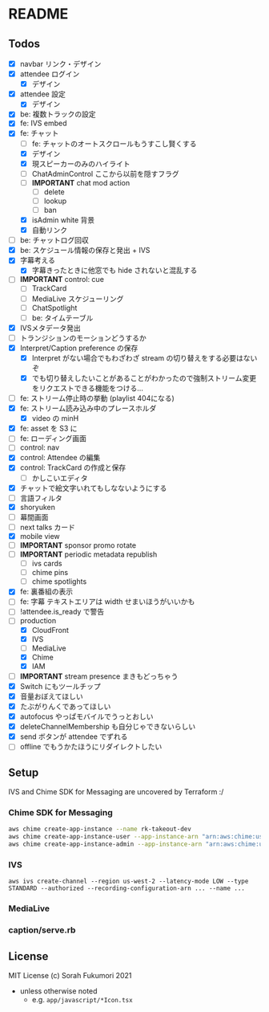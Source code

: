 # README


## Todos

- [x] navbar リンク・デザイン
- [x] attendee ログイン
  - [x] デザイン
- [x] attendee 設定
  - [x] デザイン
- [x] be: 複数トラックの設定
- [x] fe: IVS embed
- [x] fe: チャット
  - [ ] fe: チャットのオートスクロールもうすこし賢くする
  - [x] デザイン
  - [x] 現スピーカーのみのハイライト
  - [ ] ChatAdminControl ここから以前を隠すフラグ
  - [ ] __IMPORTANT__ chat mod action
    - [ ] delete
    - [ ] lookup
    - [ ] ban 
  - [x] isAdmin white 背景
  - [x] 自動リンク
- [ ] be: チャットログ回収
- [x] be: スケジュール情報の保存と発出 + IVS
- [x] 字幕考える
  - [x] 字幕きったときに他窓でも hide されないと混乱する
- [ ] __IMPORTANT__ control: cue
  - [ ] TrackCard
  - [ ] MediaLive スケジューリング
  - [ ] ChatSpotlight
  - [ ] be: タイムテーブル
- [x] IVSメタデータ発出
- [ ] トランジションのモーションどうするか
- [x] Interpret/Caption preference の保存
  - [x] Interpret がない場合でもわざわざ stream の切り替えをする必要はないぞ
  - [x] でも切り替えしたいことがあることがわかったので強制ストリーム変更をリクエストできる機能をつける…
- [ ] fe: ストリーム停止時の挙動 (playlist 404になる)
- [x] fe: ストリーム読み込み中のプレースホルダ
  - [x] video の minH
- [x] fe: asset を S3 に
- [ ] fe: ローディング画面
- [ ] control: nav
- [x] control: Attendee の編集
- [x] control: TrackCard の作成と保存
  - [ ] かしこいエディタ
- [x] チャットで絵文字いれてもしなないようにする
- [ ] 言語フィルタ
- [x] shoryuken
- [ ] 幕間画面
- [ ] next talks カード
- [x] mobile view
- [ ] __IMPORTANT__ sponsor promo rotate
- [ ] __IMPORTANT__ periodic metadata republish 
  - [ ] ivs cards
  - [ ] chime pins
  - [ ] chime spotlights
- [x] fe: 裏番組の表示
- [ ] fe: 字幕 テキストエリアは width せまいほうがいいかも
- [ ] !attendee.is_ready で警告
- [ ] production
  - [x] CloudFront
  - [x] IVS
  - [ ] MediaLive
  - [x] Chime
  - [x] IAM
- [ ] __IMPORTANT__ stream presence まきもどっちゃう
- [x] Switch にもツールチップ
- [x] 音量おぼえてほしい
- [x] たぶがりんくであってほしい
- [x] autofocus やっぱモバイルでうっとおしい
- [x] deleteChannelMembership も自分じゃできないらしい
- [x] send ボタンが attendee でずれる
- [ ] offline でもうかたほうにリダイレクトしたい

## Setup

IVS and Chime SDK for Messaging are uncovered by Terraform :/

### Chime SDK for Messaging

```sh
aws chime create-app-instance --name rk-takeout-dev
aws chime create-app-instance-user --app-instance-arn "arn:aws:chime:us-east-1:005216166247:app-instance/0e09042d-8e87-4b2f-a25b-d71a0e604443" --app-instance-user-id app --name app
aws chime create-app-instance-admin --app-instance-arn "arn:aws:chime:us-east-1:005216166247:app-instance/0e09042d-8e87-4b2f-a25b-d71a0e604443" --app-instance-admin-arn arn:aws:chime:us-east-1:005216166247:app-instance/0e09042d-8e87-4b2f-a25b-d71a0e604443/user/app
```

### IVS

```
aws ivs create-channel --region us-west-2 --latency-mode LOW --type STANDARD --authorized --recording-configuration-arn ... --name ...
```

### MediaLive

### caption/serve.rb

## License

MIT License (c) Sorah Fukumori 2021

- unless otherwise noted
  - e.g. `app/javascript/*Icon.tsx`
